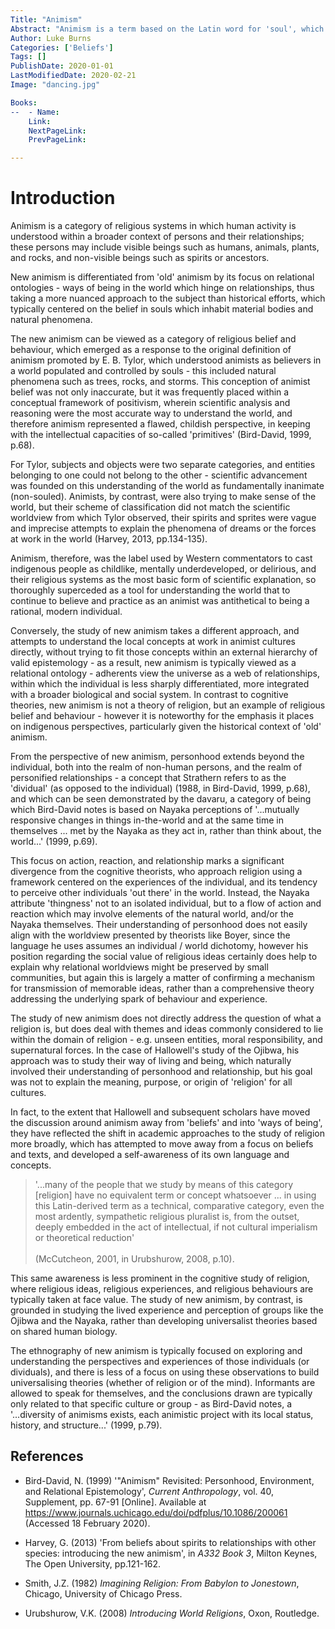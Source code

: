 ```yaml
---
Title: "Animism"
Abstract: "Animism is a term based on the Latin word for 'soul', which frames all religious belief in terms of how it imbues the natural world with agency and personality, but more recent scholarship has developed this understanding to focus more on the relationships and responsibilities which typically define animist perspectives."
Author: Luke Burns
Categories: ['Beliefs']
Tags: []
PublishDate: 2020-01-01
LastModifiedDate: 2020-02-21
Image: "dancing.jpg"

Books:
--  - Name: 
    Link: 
    NextPageLink:
    PrevPageLink:

---
```


# Introduction
Animism is a category of religious systems in which human activity is understood within a broader context of persons and their relationships; these persons may include visible beings such as humans, animals, plants, and rocks, and non-visible beings such as spirits or ancestors.

New animism is differentiated from 'old' animism by its focus on relational ontologies - ways of being in the world which hinge on relationships, thus taking a more nuanced approach to the subject than historical efforts, which typically centered on the belief in souls which inhabit material bodies and natural phenomena.

The new animism can be viewed as a category of religious belief and behaviour, which emerged as a response to the original definition of animism promoted by E. B. Tylor, which understood animists as believers in a world populated and controlled by souls - this included natural phenomena such as trees, rocks, and storms. This conception of animist belief was not only inaccurate, but it was frequently placed within a conceptual framework of positivism, wherein scientific analysis and reasoning were the most accurate way to understand the world, and therefore animism represented a flawed, childish perspective, in keeping with the intellectual capacities of so-called 'primitives' (Bird-David, 1999, p.68).

For Tylor, subjects and objects were two separate categories, and entities belonging to one could not belong to the other - scientific advancement was founded on this understanding of the world as fundamentally inanimate (non-souled). Animists, by contrast, were also trying to make sense of the world, but their scheme of classification did not match the scientific worldview from which Tylor observed, their spirits and sprites were vague and imprecise attempts to explain the phenomena of dreams or the forces at work in the world (Harvey, 2013, pp.134-135).

Animism, therefore, was the label used by Western commentators to cast indigenous people as childlike, mentally underdeveloped, or delirious, and their religious systems as the most basic form of scientific explanation, so thoroughly superceded as a tool for understanding the world that to continue to believe and practice as an animist was antithetical to being a rational, modern individual.

Conversely, the study of new animism takes a different approach, and attempts to understand the local concepts at work in animist cultures directly, without trying to fit those concepts within an external hierarchy of valid epistemology - as a result, new animism is typically viewed as a relational ontology - adherents view the universe as a web of relationships, within which the individual is less sharply differentiated, more integrated with a broader biological and social system. In contrast to cognitive theories, new animism is not a theory of religion, but an example of religious belief and behaviour - however it is noteworthy for the emphasis it places on indigenous perspectives, particularly given the historical context of 'old' animism.

From the perspective of new animism, personhood extends beyond the individual, both into the realm of non-human persons, and the realm of personified relationships - a concept that Strathern refers to as the 'dividual' (as opposed to the individual) (1988, in Bird-David, 1999, p.68), and which can be seen demonstrated by the davaru, a category of being which Bird-David notes is based on Nayaka perceptions of '...mutually responsive changes in things in-the-world and at the same time in themselves ... met by the Nayaka as they act in, rather than think about, the world...' (1999, p.69).

This focus on action, reaction, and relationship marks a significant divergence from the cognitive theorists, who approach religion using a framework centered on the experiences of the individual, and its tendency to perceive other individuals 'out there' in the world. Instead, the Nayaka attribute 'thingness' not to an isolated individual, but to a flow of action and reaction which may involve elements of the natural world, and/or the Nayaka themselves. Their understanding of personhood does not easily align with the worldview presented by theorists like Boyer, since the language he uses assumes an individual / world dichotomy, however his position regarding the social value of religious ideas certainly does help to explain why relational worldviews might be preserved by small communities, but again this is largely a matter of confirming a mechanism for transmission of memorable ideas, rather than a comprehensive theory addressing the underlying spark of behaviour and experience.

The study of new animism does not directly address the question of what a religion is, but does deal with themes and ideas commonly considered to lie within the domain of religion - e.g. unseen entities, moral responsibility, and supernatural forces. In the case of Hallowell's study of the Ojibwa, his approach was to study their way of living and being, which naturally involved their understanding of personhood and relationship, but his goal was not to explain the meaning, purpose, or origin of 'religion' for all cultures.

In fact, to the extent that Hallowell and subsequent scholars have moved the discussion around animism away from 'beliefs' and into 'ways of being', they have reflected the shift in academic approaches to the study of religion more broadly, which has attempted to move away from a focus on beliefs and texts, and developed a self-awareness of its own language and concepts.


>'...many of the people that we study by means of this category [religion] have no equivalent term or concept whatsoever ... in using this Latin-derived term as a technical, comparative category, even the most ardently, sympathetic religious pluralist is, from the outset, deeply embedded in the act of intellectual, if not cultural imperialism or theoretical reduction'<br><br>(McCutcheon, 2001, in Urubshurow, 2008, p.10).


This same awareness is less prominent in the cognitive study of religion, where religious ideas, religious experiences, and religious behaviours are typically taken at face value. The study of new animism, by contrast, is grounded in studying the lived experience and perception of groups like the Ojibwa and the Nayaka, rather than developing universalist theories based on shared human biology.

The ethnography of new animism is typically focused on exploring and understanding the perspectives and experiences of those individuals (or dividuals), and there is less of a focus on using these observations to build universalising theories (whether of religion or of the mind). Informants are allowed to speak for themselves, and the conclusions drawn are typically only related to that specific culture or group - as Bird-David notes, a '...diversity of animisms exists, each animistic project with its local status, history, and structure...' (1999, p.79).

## References

* Bird-David, N. (1999) '"Animism" Revisited: Personhood, Environment, and Relational Epistemology', *Current Anthropology*, vol. 40, Supplement, pp. 67-91 [Online]. Available at https://www.journals.uchicago.edu/doi/pdfplus/10.1086/200061 (Accessed 18 February 2020).

* Harvey, G. (2013) 'From beliefs about spirits to relationships with other species: introducing the new animism', in *A332 Book 3*, Milton Keynes, The Open University, pp.121-162.

* Smith, J.Z. (1982) *Imagining Religion: From Babylon to Jonestown*, Chicago, University of Chicago Press.

* Urubshurow, V.K. (2008) *Introducing World Religions*, Oxon, Routledge.